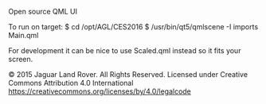 Open source QML UI

To run on target:
$ cd /opt/AGL/CES2016
$ /usr/bin/qt5/qmlscene -I imports Main.qml

For development it can be nice to use Scaled.qml instead so it fits your screen.



© 2015 Jaguar Land Rover. All Rights Reserved.
Licensed under Creative Commons Attribution 4.0 International
https://creativecommons.org/licenses/by/4.0/legalcode
